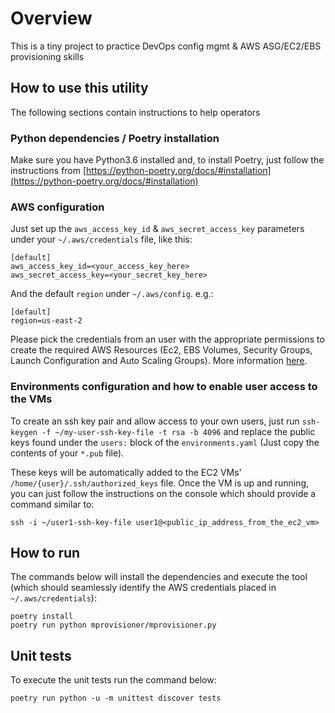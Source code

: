 # Overview

This is a tiny project to practice DevOps config mgmt & AWS ASG/EC2/EBS provisioning skills

## How to use this utility

The following sections contain instructions to help operators

### Python dependencies / Poetry installation

Make sure you have Python3.6 installed and, to install Poetry, just follow the instructions from [https://python-poetry.org/docs/#installation](https://python-poetry.org/docs/#installation)

### AWS configuration

Just set up the `aws_access_key_id` & `aws_secret_access_key` parameters under your `~/.aws/credentials` file, like this:
```
[default]
aws_access_key_id=<your_access_key_here>
aws_secret_access_key=<your_secret_key_here>
```

And the default `region` under `~/.aws/config`. e.g.:
```
[default]
region=us-east-2
```

Please pick the credentials from an user with the appropriate permissions to create the required AWS Resources (Ec2, EBS Volumes, Security Groups, Launch Configuration and Auto Scaling Groups). More information [here](https://aws.amazon.com/iam/features/manage-permissions/).

### Environments configuration and how to enable user access to the VMs

To create an ssh key pair and allow access to your own users, just run `ssh-keygen -f ~/my-user-ssh-key-file -t rsa -b 4096` and replace the public keys found under the `users:` block of the `environments.yaml` (Just copy the contents of your `*.pub` file).

These keys will be automatically added to the EC2 VMs' `/home/{user}/.ssh/authorized_keys` file. Once the VM is up and running, you can just follow the instructions on the console which should provide a command similar to:
```
ssh -i ~/user1-ssh-key-file user1@<public_ip_address_from_the_ec2_vm>
```

## How to run

The commands below will install the dependencies and execute the tool (which should seamlessly identify the AWS credentials placed in `~/.aws/credentials`):

```
poetry install
poetry run python mprovisioner/mprovisioner.py
```

## Unit tests

To execute the unit tests run the command below:
```
poetry run python -u -m unittest discover tests
```
